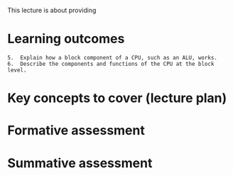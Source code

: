 This lecture is about providing 

# Learning outcomes
 
	5.  Explain how a block component of a CPU, such as an ALU, works.
	6.  Describe the components and functions of the CPU at the block level.

# Key concepts to cover (lecture plan)



# Formative assessment


# Summative assessment